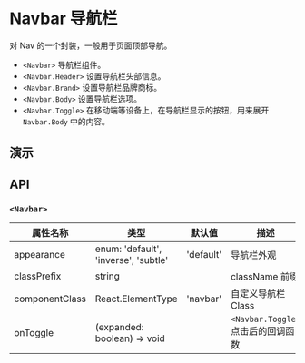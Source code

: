 # Navbar 导航栏 [<i class="icon icon-edit2" ></i>](https://github.com/rsuite/rsuite.github.io/blob/master/src/components/navbar/index.md)

对 Nav 的一个封装，一般用于页面顶部导航。

- `<Navbar>` 导航栏组件。
- `<Navbar.Header>`  设置导航栏头部信息。
- `<Navbar.Brand>`  设置导航栏品牌商标。
- `<Navbar.Body>` 设置导航栏选项。
- `<Navbar.Toggle>` 在移动端等设备上，在导航栏显示的按钮，用来展开 `Navbar.Body` 中的内容。

## 演示

<!--{demo}-->

## API

### `<Navbar>`

| 属性名称       | 类型                                  | 默认值    | 描述                               |
| -------------- | ------------------------------------- | --------- | ---------------------------------- |
| appearance     | enum: 'default', 'inverse', 'subtle' | 'default' | 导航栏外观                         |
| classPrefix    | string                                |           | className 前缀                     |
| componentClass | React.ElementType                     | 'navbar'  | 自定义导航栏 Class                 |
| onToggle       | (expanded: boolean) => void           |           | `<Navbar.Toggle>` 点击后的回调函数 |
